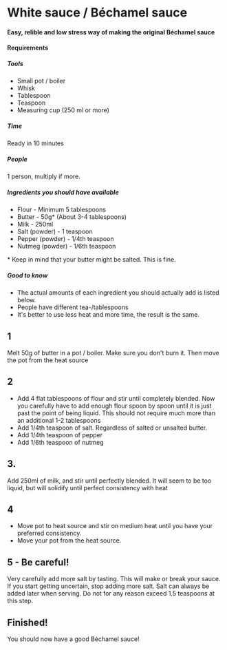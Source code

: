 # White sauce / Béchamel sauce
#### Easy, relible and low stress way of making the original Béchamel sauce

#### Requirements
##### Tools
- Small pot / boiler
- Whisk
- Tablespoon
- Teaspoon
- Measuring cup (250 ml or more)

##### Time
Ready in 10 minutes

##### People
1 person, multiply if more.

##### Ingredients you should have available
- Flour - Minimum 5 tablespoons
- Butter - 50g* (About 3-4 tablespoons)
- Milk - 250ml
- Salt (powder) - 1 teaspoon
- Pepper (powder) - 1/4th teaspoon
- Nutmeg (powder) - 1/6th teaspoon

\* Keep in mind that your butter might be salted. This is fine.


##### Good to know
- The actual amounts of each ingredient you should actually add is listed below.
- People have different tea-/tablespoons
- It's better to use less heat and more time, the result is the same.



## 1
Melt 50g of butter in a pot / boiler. Make sure you don't burn it.
Then move the pot from the heat source

## 2
- Add 4 flat tablespoons of flour and stir until completely blended.
Now you carefully have to add enough flour spoon by spoon until it
is just past the point of being liquid. This should not require much more than an additional 1-2 tablespoons
- Add 1/4th teaspoon of salt. Regardless of salted or unsalted butter.
- Add 1/4th teaspoon of pepper
- Add 1/6th teaspoon of nutmeg

## 3.
Add 250ml of milk, and stir until perfectly blended. It will seem to be too liquid, but will solidify until perfect consistency with heat

## 4
- Move pot to heat source and stir on medium heat until you have your preferred consistency.
- Move your pot from the heat source.

## 5 - Be careful!
Very carefully add more salt by tasting.
This will make or break your sauce. If you start getting uncertain, stop adding more salt.
Salt can always be added later when serving.
Do not for any reason exceed 1.5 teaspoons at this step.

## Finished!
You should now have a good Béchamel sauce!
